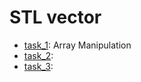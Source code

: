 # STL vector

- [task_1](https://github.com/KozlovaNastya/BSU/tree/main/fundamentals/labs/lab11/task_1): Array Manipulation
- [task_2](https://github.com/KozlovaNastya/BSU/tree/main/fundamentals/labs/lab11/task_2):
- [task_3](https://github.com/KozlovaNastya/BSU/tree/main/fundamentals/labs/lab11/task_3): 
